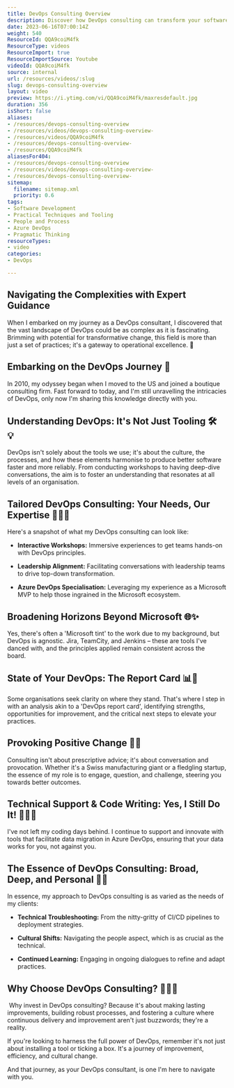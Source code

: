 ```yaml
---
title: DevOps Consulting Overview
description: Discover how DevOps consulting can transform your software delivery with insights from expert Martin Hinshelwood. Elevate your agile journey today!
date: 2023-06-16T07:00:14Z
weight: 540
ResourceId: QQA9coiM4fk
ResourceType: videos
ResourceImport: true
ResourceImportSource: Youtube
videoId: QQA9coiM4fk
source: internal
url: /resources/videos/:slug
slug: devops-consulting-overview
layout: video
preview: https://i.ytimg.com/vi/QQA9coiM4fk/maxresdefault.jpg
duration: 356
isShort: false
aliases:
- /resources/devops-consulting-overview
- /resources/videos/devops-consulting-overview-
- /resources/videos/QQA9coiM4fk
- /resources/devops-consulting-overview-
- /resources/QQA9coiM4fk
aliasesFor404:
- /resources/devops-consulting-overview
- /resources/videos/devops-consulting-overview-
- /resources/devops-consulting-overview-
sitemap:
  filename: sitemap.xml
  priority: 0.6
tags:
- Software Development
- Practical Techniques and Tooling
- People and Process
- Azure DevOps
- Pragmatic Thinking
resourceTypes:
- video
categories:
- DevOps

---
```

## Navigating the Complexities with Expert Guidance 

When I embarked on my journey as a DevOps consultant, I discovered that the vast landscape of DevOps could be as complex as it is fascinating. Brimming with potential for transformative change, this field is more than just a set of practices; it's a gateway to operational excellence. 🚀 

## Embarking on the DevOps Journey 🧭 

In 2010, my odyssey began when I moved to the US and joined a boutique consulting firm. Fast forward to today, and I'm still unravelling the intricacies of DevOps, only now I'm sharing this knowledge directly with you. 

## Understanding DevOps: It's Not Just Tooling 🛠️💡  

DevOps isn't solely about the tools we use; it's about the culture, the processes, and how these elements harmonise to produce better software faster and more reliably. From conducting workshops to having deep-dive conversations, the aim is to foster an understanding that resonates at all levels of an organisation. 

## Tailored DevOps Consulting: Your Needs, Our Expertise 👨‍🏫🎯  

Here's a snapshot of what my DevOps consulting can look like: 

- **Interactive Workshops:** Immersive experiences to get teams hands-on with DevOps principles. 

- **Leadership Alignment:** Facilitating conversations with leadership teams to drive top-down transformation. 

- **Azure DevOps Specialisation:** Leveraging my experience as a Microsoft MVP to help those ingrained in the Microsoft ecosystem. 

## Broadening Horizons Beyond Microsoft 🌐✨  

Yes, there's often a 'Microsoft tint' to the work due to my background, but DevOps is agnostic. Jira, TeamCity, and Jenkins – these are tools I've danced with, and the principles applied remain consistent across the board. 

## State of Your DevOps: The Report Card 📊📝  

Some organisations seek clarity on where they stand. That's where I step in with an analysis akin to a 'DevOps report card', identifying strengths, opportunities for improvement, and the critical next steps to elevate your practices. 

## Provoking Positive Change 🔄🌟 

Consulting isn't about prescriptive advice; it's about conversation and provocation. Whether it's a Swiss manufacturing giant or a fledgling startup, the essence of my role is to engage, question, and challenge, steering you towards better outcomes. 

## Technical Support & Code Writing: Yes, I Still Do It! 👨‍💻🔧 

I've not left my coding days behind. I continue to support and innovate with tools that facilitate data migration in Azure DevOps, ensuring that your data works for you, not against you. 

## The Essence of DevOps Consulting: Broad, Deep, and Personal 🌊🤝 

In essence, my approach to DevOps consulting is as varied as the needs of my clients: 

- **Technical Troubleshooting:** From the nitty-gritty of CI/CD pipelines to deployment strategies. 

- **Cultural Shifts:** Navigating the people aspect, which is as crucial as the technical. 

- **Continued Learning:** Engaging in ongoing dialogues to refine and adapt practices. 

## Why Choose DevOps Consulting? 🤷‍♂️💡 

 Why invest in DevOps consulting? Because it's about making lasting improvements, building robust processes, and fostering a culture where continuous delivery and improvement aren't just buzzwords; they're a reality. 

If you're looking to harness the full power of DevOps, remember it's not just about installing a tool or ticking a box. It's a journey of improvement, efficiency, and cultural change.  

And that journey, as your DevOps consultant, is one I'm here to navigate with you.
